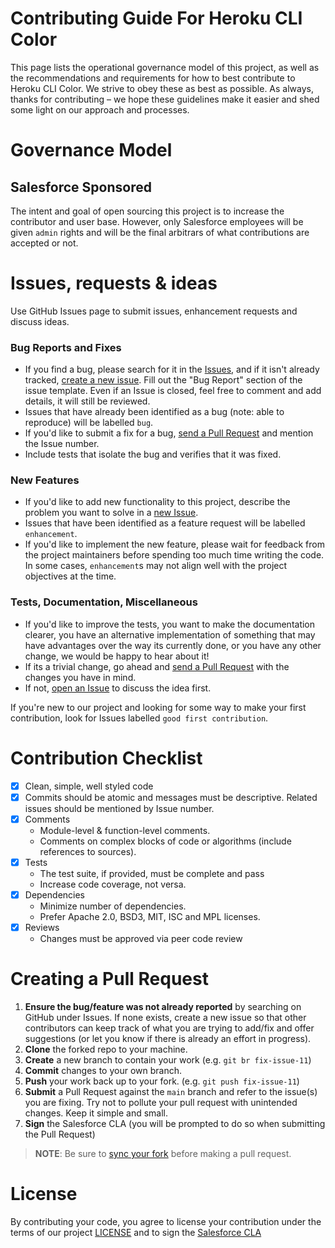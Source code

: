 # Contributing Guide For Heroku CLI Color

This page lists the operational governance model of this project, as well as the recommendations and requirements for how to best contribute to Heroku CLI Color. We strive to obey these as best as possible. As always, thanks for contributing – we hope these guidelines make it easier and shed some light on our approach and processes.

# Governance Model

## Salesforce Sponsored

The intent and goal of open sourcing this project is to increase the contributor and user base. However, only Salesforce employees will be given `admin` rights and will be the final arbitrars of what contributions are accepted or not.

# Issues, requests & ideas

Use GitHub Issues page to submit issues, enhancement requests and discuss ideas.

### Bug Reports and Fixes
-  If you find a bug, please search for it in the [Issues](https://github.com/heroku/heroku-cli-color/issues), and if it isn't already tracked,
   [create a new issue](https://github.com/heroku/heroku-cli-color/issues/new). Fill out the "Bug Report" section of the issue template. Even if an Issue is closed, feel free to comment and add details, it will still
   be reviewed.
-  Issues that have already been identified as a bug (note: able to reproduce) will be labelled `bug`.
-  If you'd like to submit a fix for a bug, [send a Pull Request](#creating_a_pull_request) and mention the Issue number.
  -  Include tests that isolate the bug and verifies that it was fixed.

### New Features
-  If you'd like to add new functionality to this project, describe the problem you want to solve in a [new Issue](https://github.com/heroku/heroku-cli-color/issues/new).
-  Issues that have been identified as a feature request will be labelled `enhancement`.
-  If you'd like to implement the new feature, please wait for feedback from the project
   maintainers before spending too much time writing the code. In some cases, `enhancement`s may
   not align well with the project objectives at the time.

### Tests, Documentation, Miscellaneous
-  If you'd like to improve the tests, you want to make the documentation clearer, you have an
   alternative implementation of something that may have advantages over the way its currently
   done, or you have any other change, we would be happy to hear about it!
  -  If its a trivial change, go ahead and [send a Pull Request](#creating_a_pull_request) with the changes you have in mind.
  -  If not, [open an Issue](https://github.com/heroku/heroku-cli-color/issues/new) to discuss the idea first.

If you're new to our project and looking for some way to make your first contribution, look for
Issues labelled `good first contribution`.

# Contribution Checklist

- [x] Clean, simple, well styled code
- [x] Commits should be atomic and messages must be descriptive. Related issues should be mentioned by Issue number.
- [x] Comments
  - Module-level & function-level comments.
  - Comments on complex blocks of code or algorithms (include references to sources).
- [x] Tests
  - The test suite, if provided, must be complete and pass
  - Increase code coverage, not versa.
- [x] Dependencies
  - Minimize number of dependencies.
  - Prefer Apache 2.0, BSD3, MIT, ISC and MPL licenses.
- [x] Reviews
  - Changes must be approved via peer code review

# Creating a Pull Request

1. **Ensure the bug/feature was not already reported** by searching on GitHub under Issues.  If none exists, create a new issue so that other contributors can keep track of what you are trying to add/fix and offer suggestions (or let you know if there is already an effort in progress).
3. **Clone** the forked repo to your machine.
4. **Create** a new branch to contain your work (e.g. `git br fix-issue-11`)
4. **Commit** changes to your own branch.
5. **Push** your work back up to your fork. (e.g. `git push fix-issue-11`)
6. **Submit** a Pull Request against the `main` branch and refer to the issue(s) you are fixing. Try not to pollute your pull request with unintended changes. Keep it simple and small.
7. **Sign** the Salesforce CLA (you will be prompted to do so when submitting the Pull Request)

> **NOTE**: Be sure to [sync your fork](https://help.github.com/articles/syncing-a-fork/) before making a pull request.


# License
By contributing your code, you agree to license your contribution under the terms of our project [LICENSE](LICENSE.md) and to sign the [Salesforce CLA](https://cla.salesforce.com/sign-cla)
